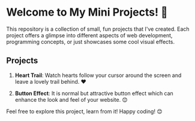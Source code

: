 # Welcome to My Mini Projects! 🚀

This repository is a collection of small, fun projects that I've created. Each project offers a glimpse into different aspects of web development, programming concepts, or just showcases some cool visual effects.

## Projects

1. **Heart Trail**: Watch hearts follow your cursor around the screen and leave a lovely trail behind. ❤️

2. **Button Effect**: It is normal but attractive button effect which can enhance the look and feel of your website. 😊

Feel free to explore this project, learn from it! Happy coding! 😊